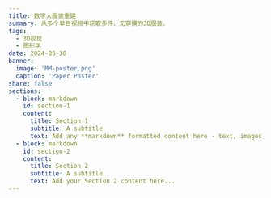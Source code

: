 ```yaml
---
title: 数字人服装重建
summary: 从多个单目视频中获取多件、无穿模的3D服装。
tags:
  - 3D视觉
  - 图形学
date: 2024-06-30
banner:
  image: 'MM-poster.png'
  caption: 'Paper Poster'
share: false
sections:
  - block: markdown
    id: section-1
    content:
      title: Section 1
      subtitle: A subtitle
      text: Add any **markdown** formatted content here - text, images, videos, galleries - and even HTML code!
  - block: markdown
    id: section-2
    content:
      title: Section 2
      subtitle: A subtitle
      text: Add your Section 2 content here...
---
```




